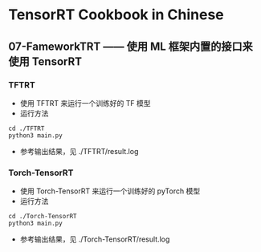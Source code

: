 # TensorRT Cookbook in Chinese

## 07-FameworkTRT —— 使用 ML 框架内置的接口来使用 TensorRT

### TFTRT
+ 使用 TFTRT 来运行一个训练好的 TF 模型
+ 运行方法
```shell
cd ./TFTRT
python3 main.py
```
+ 参考输出结果，见 ./TFTRT/result.log

### Torch-TensorRT
+ 使用 Torch-TensorRT 来运行一个训练好的 pyTorch 模型
+ 运行方法
```shell
cd ./Torch-TensorRT
python3 main.py
```
+ 参考输出结果，见 ./Torch-TensorRT/result.log
